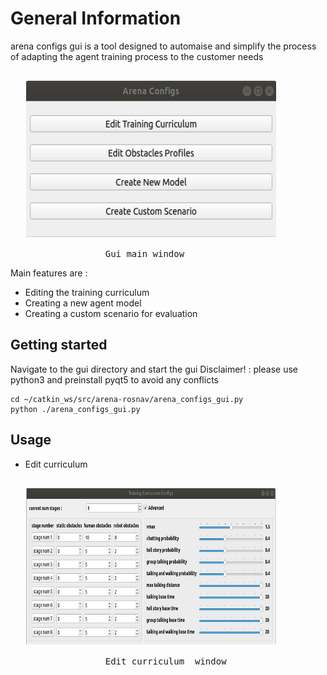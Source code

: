 # General Information
arena configs gui is a tool designed to automaise and simplify the process of adapting the agent training process to the customer needs 


 <pre>

   <img width="400" height="250" src="/img/main_gui.jpg"> 

                  Gui main window   
</pre>

Main features are : 
- Editing the training curriculum 
- Creating a new agent model
- Creating a custom scenario for evaluation


## Getting started
Navigate to the gui directory and start the gui 
Disclaimer! : please use python3 and preinstall pyqt5 to avoid any conflicts 
```
cd ~/catkin_ws/src/arena-rosnav/arena_configs_gui.py
python ./arena_configs_gui.py

```



## Usage

- Edit curriculum 
 <pre>

   <img width="400" height="250" src="/img/edit_curriculum.jpg"> 

                  Edit curriculum  window   
</pre> 

